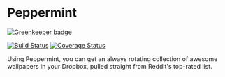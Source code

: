 # Peppermint

[![Greenkeeper badge](https://badges.greenkeeper.io/nielsmaerten/peppermint.svg)](https://greenkeeper.io/)

[![Build Status](https://travis-ci.org/nielsmaerten/peppermint.svg?branch=master)](https://travis-ci.org/nielsmaerten/peppermint)
[![Coverage Status](https://coveralls.io/repos/github/nielsmaerten/peppermint/badge.svg?branch=master)](https://coveralls.io/github/nielsmaerten/peppermint?branch=master)

Using Peppermint, you can get an always rotating collection of awesome wallpapers in your Dropbox, pulled straight from Reddit's top-rated list.
